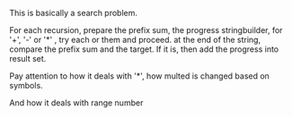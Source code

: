
This is basically a search problem.   

For each recursion, prepare the  prefix sum, the progress stringbuilder,  for '+', '-' or '*' , try each or them and proceed. at the end of the string, compare the prefix sum and the target.  If it is, then add the progress into result set.  

Pay attention to how it deals with '*', how multed is changed based on symbols.

And how it deals with range number

